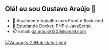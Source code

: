 ## Olá! eu sou Gustavo Araújo 👋

<!--
**gu0303/gu0303** is a ✨ _special_ ✨ repository because its `README.md` (this file) appears on your GitHub profile.

Here are some ideas to get you started:-->

- 🔭 Atualmente trabalho com Front e Back-end.
- 🌱 Estudando Docker, PHP e JavaScript.
- 📫 Email: ga.araujo0303@gmail.com

<!--<picture>
  <source
    srcset="https://github-readme-stats.vercel.app/api?username=gu0303&show_icons=true&theme=onedark"
    media="(prefers-color-scheme: dark)"
  />
  <source
    srcset="https://github-readme-stats.vercel.app/api?username=gu0303&show_icons=true"
    media="(prefers-color-scheme: light), (prefers-color-scheme: no-preference)"
  />
  <img src="https://github-readme-stats.vercel.app/api?username=gu0303&show_icons=true" />
</picture>

![Top Langs](https://github-readme-stats.vercel.app/api/top-langs/?username=gu0303&layout=compact) -->

[![Anurag's GitHub stats-Light](https://github-readme-stats.vercel.app/api?username=anuraghazra\&show_icons=true\&theme=onedark#gh-light-mode-only)](https://github.com/gu0303/github-readme-stats#responsive-card-theme#gh-light-mode-only)
